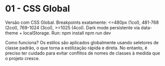# 01 - CSS Global
Versão com CSS Global. Breakpoints exatamente: <=480px (1col), 481-768 (2col), 769-1024 (3col), >=1025 (4col).
Dark mode persistente via data-theme + localStorage.
Run:
npm install
npm run dev

Como funciona? Os estilos são aplicados globalmente usando seletores de classe padrão, o que torna a estilização rápida e direta. No entanto, é preciso ter cuidado para evitar conflitos de nomes de classes à medida que o projeto cresce.